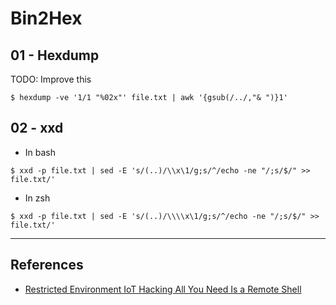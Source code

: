 # Bin2Hex

## 01 - Hexdump

TODO: Improve this

```
$ hexdump -ve '1/1 "%02x"' file.txt | awk '{gsub(/../,"& ")}1'
```

## 02 - xxd

- In bash

`$ xxd -p file.txt | sed -E 's/(..)/\\x\1/g;s/^/echo -ne "/;s/$/" >> file.txt/'`

- In zsh

`$ xxd -p file.txt | sed -E 's/(..)/\\\\x\1/g;s/^/echo -ne "/;s/$/" >> file.txt/'`

---
## References

- [Restricted Environment IoT Hacking All You Need Is a Remote Shell](https://cujo.com/restricted-environment-iot-hacking-all-you-need-is-a-remote-shell/)
